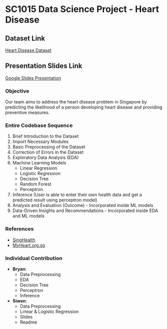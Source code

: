 # SC1015 Data Science Project - Heart Disease

## Dataset Link
[Heart Disease Dataset](https://www.kaggle.com/datasets/johnsmith88/heart-disease-dataset)

## Presentation Slides Link
[Google Slides Presentation](https://docs.google.com/presentation/d/1Ku_PUJqqGOFjxNU-jKybwTMmdZDY2e-y1vyrpaYHzBE/edit?usp=sharing)

### Objective
Our team aims to address the heart disease problem in Singapore by predicting the likelihood of a person developing heart disease and providing preventive measures.

### Entire Codebase Sequence
1. Brief Introduction to the Dataset
2. Import Necessary Modules
3. Basic Preprocessing of the Dataset
4. Correction of Errors in the Dataset
5. Exploratory Data Analysis (EDA)
6. Machine Learning Models
   - Linear Regression
   - Logistic Regression
   - Decision Tree
   - Random Forest
   - Perceptron
7. Inference (User is able to enter their own health data and get a predicted result using perceptron model)
8. Analysis and Evaluation (Outcome) - Incorporated inside ML models
9. Data-Driven Insights and Recommendations - Incorporated inside EDA and ML models

### References
- [SingHealth](https://www.singhealth.com.sg/patient-care/conditions-treatments/cardiovascular-disease)
- [MyHeart.org.sg](https://www.myheart.org.sg/health/heart-disease-statistics/)

### Individual Contribution
- **Bryan**:
  - Data Preprocessing
  - EDA
  - Decision Tree
  - Perceptron
  - Inference
- **Siwen**:
  - Data Preprocessing
  - Linear & Logistic Regression
  - Slides
  - Readme


